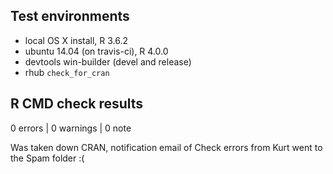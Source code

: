## Test environments
* local OS X install, R 3.6.2
* ubuntu 14.04 (on travis-ci), R 4.0.0
* devtools win-builder (devel and release)
* rhub `check_for_cran`

## R CMD check results

0 errors | 0 warnings | 0 note

Was taken down CRAN, notification email of Check errors from Kurt went to the Spam folder :(
